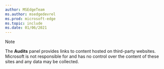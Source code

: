 ```yaml
---
author: MSEdgeTeam
ms.author: msedgedevrel
ms.prod: microsoft-edge
ms.topic: include
ms.date: 01/06/2021 
---
```

> [!NOTE]
> The **Audits** panel provides links to content hosted on third-party websites.  Microsoft is not responsible for and has no control over the content of these sites and any data may be collected.  
> 

<!-- image links -->  

<!-- links -->  
